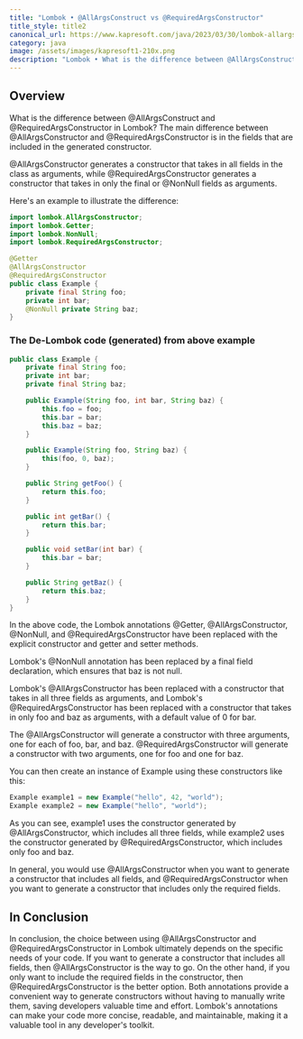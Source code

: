 ```yaml
---
title: "Lombok • @AllArgsConstruct vs @RequiredArgsConstructor"
title_style: title2
canonical_url: https://www.kapresoft.com/java/2023/03/30/lombok-allargsconstructor-vs-requiredargsconstructor.html
category: java
image: /assets/images/kapresoft1-210x.png
description: "Lombok • What is the difference between @AllArgsConstruct and @RequiredArgsConstructor"
---
```


## Overview

What is the difference between @AllArgsConstruct and @RequiredArgsConstructor in Lombok? The main difference between @AllArgsConstructor and @RequiredArgsConstructor is in the fields that are included in the generated constructor.<!--excerpt-->

@AllArgsConstructor generates a constructor that takes in all fields in the class as arguments, while @RequiredArgsConstructor generates a constructor that takes in only the final or @NonNull fields as arguments.

Here's an example to illustrate the difference:

```java
import lombok.AllArgsConstructor;
import lombok.Getter;
import lombok.NonNull;
import lombok.RequiredArgsConstructor;

@Getter
@AllArgsConstructor
@RequiredArgsConstructor
public class Example {
    private final String foo;
    private int bar;
    @NonNull private String baz;
}
```

### The De-Lombok code (generated) from above example

```java
public class Example {
    private final String foo;
    private int bar;
    private final String baz;

    public Example(String foo, int bar, String baz) {
        this.foo = foo;
        this.bar = bar;
        this.baz = baz;
    }

    public Example(String foo, String baz) {
        this(foo, 0, baz);
    }

    public String getFoo() {
        return this.foo;
    }

    public int getBar() {
        return this.bar;
    }

    public void setBar(int bar) {
        this.bar = bar;
    }

    public String getBaz() {
        return this.baz;
    }
}
```

In the above code, the Lombok annotations @Getter, @AllArgsConstructor, @NonNull, and @RequiredArgsConstructor have been replaced with the explicit constructor and getter and setter methods.

Lombok's @NonNull annotation has been replaced by a final field declaration, which ensures that baz is not null.

Lombok's @AllArgsConstructor has been replaced with a constructor that takes in all three fields as arguments, and Lombok's @RequiredArgsConstructor has been replaced with a constructor that takes in only foo and baz as arguments, with a default value of 0 for bar.

The @AllArgsConstructor will generate a constructor with three arguments, one for each of foo, bar, and baz. @RequiredArgsConstructor will generate a constructor with two arguments, one for foo and one for baz.

You can then create an instance of Example using these constructors like this:

```java
Example example1 = new Example("hello", 42, "world");
Example example2 = new Example("hello", "world");
```

As you can see, example1 uses the constructor generated by @AllArgsConstructor, which includes all three fields, while example2 uses the constructor generated by @RequiredArgsConstructor, which includes only foo and baz.

In general, you would use @AllArgsConstructor when you want to generate a constructor that includes all fields, and @RequiredArgsConstructor when you want to generate a constructor that includes only the required fields.

## In Conclusion

In conclusion, the choice between using @AllArgsConstructor and @RequiredArgsConstructor in Lombok ultimately depends on the specific needs of your code. If you want to generate a constructor that includes all fields, then @AllArgsConstructor is the way to go. On the other hand, if you only want to include the required fields in the constructor, then @RequiredArgsConstructor is the better option. Both annotations provide a convenient way to generate constructors without having to manually write them, saving developers valuable time and effort. Lombok's annotations can make your code more concise, readable, and maintainable, making it a valuable tool in any developer's toolkit.
